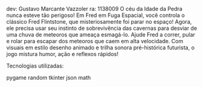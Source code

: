 dev: Gustavo Marcante Vazzoler
ra: 1138009
O céu da Idade da Pedra nunca esteve tão perigoso! Em Fred em Fuga Espacial, você controla o clássico Fred Flintstone, que misteriosamente foi parar no espaço! Agora, ele precisa usar seu instinto de sobrevivência das cavernas para desviar de uma chuva de meteoros que ameaça esmagá-lo.
Ajude Fred a correr, pular e rolar para escapar dos meteoros que caem em alta velocidade. Com visuais em estilo desenho animado e trilha sonora pré-histórica futurista, o jogo mistura humor, ação e reflexos rápidos!

Tecnologias utilizadas:

pygame
random
tkinter
json
math
